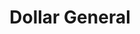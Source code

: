 ---
title: "Dollar General"
url: /kernersville/dollar-general-north-main-street/
shop: Kramladen
---